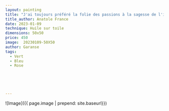 ```yaml
---
layout: painting
title: "J'ai toujours préféré la folie des passions à la sagesse de l'indifférence." 
title_author: Anatole France  
date: 2023-01-09
technique: Huile sur toile 
dimensions: 50x50
price: 450
image:  20230109-50X50
author: Garanse
tags:
  - Vert
  - Bleu
  - Rose
  
  
  
  
  
---
```

![Image]({{ page.image | prepend: site.baseurl}})

